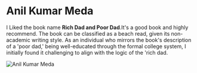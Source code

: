 # Anil Kumar Meda
I Liked the book name **Rich Dad and Poor Dad**.It's a good book and highly recommend. The book can be classified as a beach read, given its non-academic writing style. As an individual who mirrors the book's description of a 'poor dad,' being well-educated through the formal college system, I initially found it challenging to align with the logic of the 'rich dad.

![Anil Kumar Meda](Images.jpg)